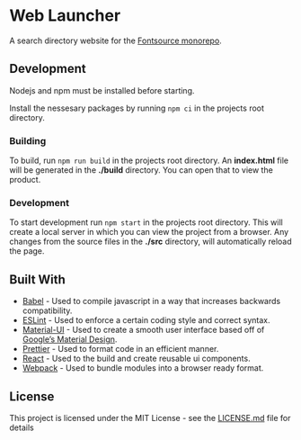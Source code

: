 # Web Launcher

A search directory website for the [Fontsource monorepo](https://github.com/fontsource/fontsource).

## Development

Nodejs and npm must be installed before starting.

Install the nessesary packages by running `npm ci` in the projects root directory.

### Building

To build, run `npm run build` in the projects root directory. An **index.html** file will be generated in the **./build** directory. You can open that to view the product.

### Development

To start development run `npm start` in the projects root directory. This will create a local server in which you can view the project from a browser. Any changes from the source files in the **./src** directory, will automatically reload the page.

## Built With

* [Babel](https://babeljs.io/) - Used to compile javascript in a way that increases backwards compatibility.
* [ESLint](https://eslint.org/) - Used to enforce a certain coding style and correct syntax.
* [Material-UI](https://material-ui.com/) - Used to create a smooth user interface based off of [Google’s Material Design](https://material.io/).
* [Prettier](https://prettier.io/) - Used to format code in an efficient manner.
* [React](https://reactjs.org/) - Used to the build and create reusable ui components.
* [Webpack](https://webpack.js.org/) - Used to bundle modules into a browser ready format.

## License

This project is licensed under the MIT License - see the [LICENSE.md](LICENSE.md) file for details
